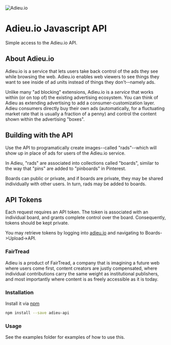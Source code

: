 ![Adieu.io](http://i.imgur.com/I4Br4c9.png?1)

Adieu.io Javascript API
=======================

Simple access to the Adieu.io API.

## About Adieu.io

Adieu.io is a service that lets users take back control of the ads they see while 
browsing the web. Adieu.io enables web viewers to see things they want to see inside of ad units
instead of things they don't--namely ads.

Unlike many "ad blocking" extensions, Adieu.io is a *service* that works within (or on top of) the existing advertising ecosystem. You can think of Adieu as extending advertising to add a consumer-customization layer. Adieu consumers directly buy their own ads (automatically, for a fluctuating market rate that is usually a fraction of a penny) and control the content shown within the advertising "boxes".

## Building with the API

Use the API to programatically create images--called "rads"--which will show up in place of ads for users of the Adieu.io service.

In Adieu, "rads" are associated into collections called "boards", similar to the way that "pins" are added to "pinboards" in Pinterest. 

Boards can public or private, and if boards are private, they may be shared individually with other users. In turn, rads may be added to boards.

## API Tokens

Each request requires an API token. The token is associated with an individual board, and grants complete control over the board. Consequently, tokens should be kept private.

You may retrieve tokens by logging into [adieu.io](https://www.adieu.io/) and navigating to Boards->Upload->API.

### FairTread

Adieu is a product of FairTread, a company that is imagining a future web where users come first, content
creators are justly compensated, where individual contributions carry the same weight as
institutional publishers, and most importantly where content is as freely accessible as it is today.

### Installation

Install it via [npm](http://npmjs.org/)

```bash
npm install --save adieu-api
```

### Usage

See the examples folder for examples of how to use this.
